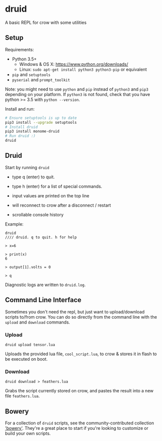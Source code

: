 # druid

A basic REPL for crow with some utilities

## Setup

Requirements:
- Python 3.5+
  - Windows & OS X: https://www.python.org/downloads/
  - Linux: `sudo apt-get install python3 python3-pip` or equivalent
- `pip` and `setuptools`
- `pyserial` and `prompt_toolkit`

Note: you might need to use `python` and `pip` instead of `python3` and `pip3` depending on your platform. If `python3` is not found, check that you have python >= 3.5 with `python --version`.

Install and run:
```bash
# Ensure setuptools is up to date
pip3 install --upgrade setuptools
# Install druid
pip3 install monome-druid
# Run druid :)
druid
```

## Druid

Start by running `druid`

- type q (enter) to quit.
- type h (enter) for a list of special commands.

- input values are printed on the top line
- will reconnect to crow after a disconnect / restart
- scrollable console history

Example:

```
druid
//// druid. q to quit. h for help

> x=6

> print(x)
6

> output[1].volts = 0

> q
```

Diagnostic logs are written to `druid.log`.

## Command Line Interface

Sometimes you don't need the repl, but just want to upload/download scripts to/from crow. You can do so directly from the command line with the `upload` and `download` commands.

### Upload

```
druid upload tensor.lua
```

Uploads the provided lua file, `cool_script.lua`, to crow & stores it in flash to be executed on boot.

### Download

```
druid download > feathers.lua
```

Grabs the script currently stored on crow, and pastes the result into a new file `feathers.lua`.

## Bowery

For a collection of `druid` scripts, see the community-contributed collection ['bowery'](https://github.com/monome/bowery). They're a great place to start if you're looking to customize or build your own scripts.
